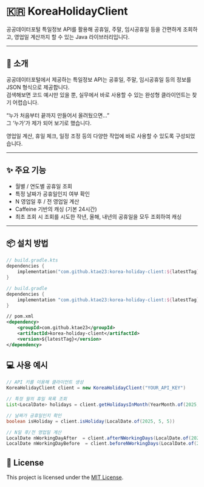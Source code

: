# 🇰🇷 KoreaHolidayClient

공공데이터포털 특일정보 API를 활용해 공휴일, 주말, 임시공휴일 등을 간편하게 조회하고, 영업일 계산까지 할 수 있는 Java 라이브러리입니다.

---

## 📌 소개

공공데이터포털에서 제공하는 특일정보 API는 공휴일, 주말, 임시공휴일 등의 정보를 JSON 형식으로 제공합니다.  
검색해보면 코드 예시만 있을 뿐, 실무에서 바로 사용할 수 있는 완성형 클라이언트는 찾기 어렵습니다.

“누가 처음부터 끝까지 만들어서 올려뒀으면...”  
그 ‘누가’가 제가 되어 보기로 했습니다.

영업일 계산, 휴일 체크, 일정 조정 등의 다양한 작업에 바로 사용할 수 있도록 구성되었습니다.

---

## ✨ 주요 기능

- 월별 / 연도별 공휴일 조회
- 특정 날짜가 공휴일인지 여부 확인
- N 영업일 후 / 전 영업일 계산
- Caffeine 기반의 캐싱 (기본 24시간)
- 최초 조회 시 조회를 시도한 작년, 올해, 내년의 공휴일을 모두 조회하여 캐싱

---

## 📦 설치 방법
```kotlin
// build.gradle.kts
dependencies {
    implementation("com.github.ktae23:korea-holiday-client:${latestTag}")
}
```
```groovy
// build.gradle
dependencies {
    implementation "com.github.ktae23:korea-holiday-client:${latestTag}"
}
```
```xml
// pom.xml
<dependency>
    <groupId>com.github.ktae23</groupId>
    <artifactId>korea-holiday-client</artifactId>
    <version>${latestTag}</version>
</dependency>
```

## 💻 사용 예시

``` java
// API 키를 이용해 클라이언트 생성
KoreaHolidayClient client = new KoreaHolidayClient("YOUR_API_KEY")

// 특정 월의 휴일 목록 조회
List<LocalDate> holidays = client.getHolidaysInMonth(YearMonth.of(2025, 5))

// 날짜가 공휴일인지 확인
boolean isHoliday = client.isHoliday(LocalDate.of(2025, 5, 5))

// N일 후/전 영업일 계산
LocalDate nWorkingDayAfter  = client.afterNWorkingDays(LocalDate.of(2025, 5, 1), 3)
LocalDate nWorkingDayBefore  = client.beforeNWorkingDays(LocalDate.of(2025, 5, 1), 1)
```

## 📝 License

This project is licensed under the [MIT License](https://opensource.org/licenses/MIT).
